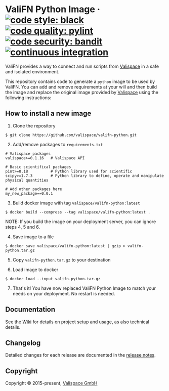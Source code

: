 # ValiFN Python Image &middot; [![code style: black](https://img.shields.io/badge/code%20style-black-000000.svg?style=plastic&label=code%20style)](https://github.com/psf/black) [![code quality: pylint](https://img.shields.io/badge/code%20quality-pylint-yellowgreen?style=plastic&label=code%20quality)](https://github.com/PyCQA/pylint) [![code security: bandit](https://img.shields.io/badge/code%20security-bandit-yellow.svg?style=plastic&label=code%20security)](https://github.com/PyCQA/bandit) [![continuous integration](https://github.com/valispace/valifn-python/actions/workflows/continuous_integration.yml/badge.svg?style=plastic&label=continuous%20integration&branch=develop)](https://github.com/valispace/valifn-python/actions/workflows/continuous_integration.yml)

ValiFN provides a way to connect and run scripts from [Valispace](https://github.com/valispace) in a safe and isolated environment.

This repository contains code to generate a `python` image to be used by ValiFN.
You can add and remove requirements at your will and then build the image and replace the original image provided by [Valispace](https://github.com/valispace) using the following instructions:

## How to install a new image

1. Clone the repository
```
$ git clone https://github.com/valispace/valifn-python.git
```

2. Add/remove packages to `requirements.txt`
```
# Valispace packages
valispace>=0.1.16   # Valispace API

# Basic scientifical packages
pint>=0.18          # Python library used for scientific
scipy>=1.7.3        # Python library to define, operate and manipulate physical quantities

# Add other packages here
my_new_package==0.0.1
```

3. Build docker image with tag `valispace/valifn-python:latest`
```
$ docker build --compress --tag valispace/valifn-python:latest .
```

NOTE: If you build the image on your deployment server, you can ignore steps 4, 5 and 6.

4. Save image to a file
```
$ docker save valispace/valifn-python:latest | gzip > valifn-python.tar.gz
```

5. Copy `valifn-python.tar.gz` to your destination

6. Load image to docker
```
$ docker load --input valifn-python.tar.gz
```

7. That's it! You have now replaced ValiFN Python Image to match your needs on your deployment. No restart is needed.


## Documentation

See the [Wiki](https://github.com/valispace/valifn-python/wiki) for details on project setup and usage, as also technical details.


## Changelog

Detailed changes for each release are documented in the [release notes](https://github.com/valispace/valifn-python/releases).


## Copyright

Copyright &copy; 2015-present, [Valispace GmbH](https://www.valispace.com/about-us/)
